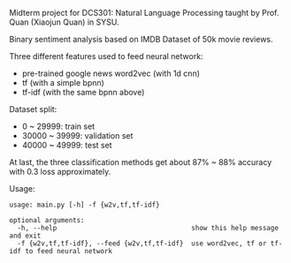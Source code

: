 Midterm project for DCS301: Natural Language Processing taught by Prof. Quan (Xiaojun Quan) in SYSU.

Binary sentiment analysis based on IMDB Dataset of 50k movie reviews.

Three different features used to feed neural network:
- pre-trained google news word2vec (with 1d cnn)
- tf (with a simple bpnn)
- tf-idf (with the same bpnn above)

Dataset split:
- 0 ~ 29999: train set
- 30000 ~ 39999: validation set
- 40000 ~ 49999: test set

At last, the three classification methods get about 87% ~ 88% accuracy with 0.3 loss approximately.

Usage:
```shell
usage: main.py [-h] -f {w2v,tf,tf-idf}

optional arguments:
  -h, --help                                  show this help message and exit
  -f {w2v,tf,tf-idf}, --feed {w2v,tf,tf-idf}  use word2vec, tf or tf-idf to feed neural network
```
